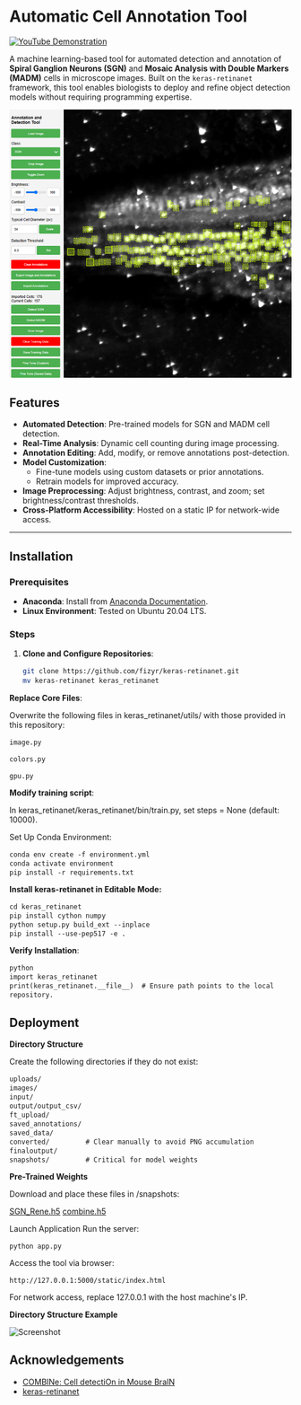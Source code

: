 # Automatic Cell Annotation Tool

[![YouTube Demonstration](https://img.shields.io/badge/YouTube-Demonstration-red)](https://youtu.be/IhLrQrVeXEQ)

A machine learning-based tool for automated detection and annotation of **Spiral Ganglion Neurons (SGN)** and **Mosaic Analysis with Double Markers (MADM)** cells in microscope images. Built on the `keras-retinanet` framework, this tool enables biologists to deploy and refine object detection models without requiring programming expertise.

![Screenshot](screenshots/image.png)

## Features

- **Automated Detection**: Pre-trained models for SGN and MADM cell detection.
- **Real-Time Analysis**: Dynamic cell counting during image processing.
- **Annotation Editing**: Add, modify, or remove annotations post-detection.
- **Model Customization**: 
  - Fine-tune models using custom datasets or prior annotations.
  - Retrain models for improved accuracy.
- **Image Preprocessing**: Adjust brightness, contrast, and zoom; set brightness/contrast thresholds.
- **Cross-Platform Accessibility**: Hosted on a static IP for network-wide access.

---

## Installation

### Prerequisites
- **Anaconda**: Install from [Anaconda Documentation](https://docs.anaconda.com/anaconda/install/index.html).
- **Linux Environment**: Tested on Ubuntu 20.04 LTS.

### Steps

1. **Clone and Configure Repositories**:
   ```bash
   git clone https://github.com/fizyr/keras-retinanet.git
   mv keras-retinanet keras_retinanet
   ```
**Replace Core Files**:

Overwrite the following files in keras_retinanet/utils/ with those provided in this repository:

```
image.py
```
```
colors.py
```
```
gpu.py
```
**Modify training script**:

In keras_retinanet/keras_retinanet/bin/train.py, set steps = None (default: 10000).

Set Up Conda Environment:


```
conda env create -f environment.yml
conda activate environment
pip install -r requirements.txt
```
**Install keras-retinanet in Editable Mode:**


```
cd keras_retinanet
pip install cython numpy
python setup.py build_ext --inplace
pip install --use-pep517 -e .
```

**Verify Installation**:

```
python
import keras_retinanet
print(keras_retinanet.__file__)  # Ensure path points to the local repository.
```

## Deployment
**Directory Structure**

Create the following directories if they do not exist:

```
uploads/
images/
input/
output/output_csv/
ft_upload/
saved_annotations/
saved_data/
converted/         # Clear manually to avoid PNG accumulation
finaloutput/
snapshots/         # Critical for model weights
```

**Pre-Trained Weights**

Download and place these files in /snapshots:

[SGN_Rene.h5](https://drive.google.com/file/d/10JCk6W6pC7nVWfHJ7Ew6xvyWLEeKxbV2/view?usp=sharing)
[combine.h5](https://drive.google.com/file/d/1ADUyTbD1wxKvsMnuvF0YZr5K9Wn5iwk3/view?usp=sharing)

Launch Application
Run the server:

```
python app.py
```
Access the tool via browser:

```
http://127.0.0.1:5000/static/index.html
```
For network access, replace 127.0.0.1 with the host machine's IP.

**Directory Structure Example**

![Screenshot](https://camo.githubusercontent.com/804f51b9960a47677c5fbb0f0a504e35b0f85b6118ac9c7ef096837383f689f4/68747470733a2f2f692e6962622e636f2f33794d66533079462f696d6167652e706e67)

## Acknowledgements

 - [COMBINe: Cell detectiOn in Mouse BraIN](https://github.com/yccc12/COMBINe/tree/main)
 - [keras-retinanet](https://github.com/fizyr/keras-retinanet)
